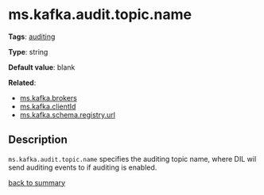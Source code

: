 # ms.kafka.audit.topic.name

**Tags**: 
[auditing](categories.md#auditing-properties)

**Type**: string

**Default value**: blank

**Related**:
- [ms.kafka.brokers](ms.kafka.brokers.md)
- [ms.kafka.clientId](ms.kafka.clientId.md)
- [ms.kafka.schema.registry.url](ms.kafka.schema.registry.url.md)

## Description

`ms.kafka.audit.topic.name` specifies the auditing topic name, where
DIL wil send auditing events to if auditing is enabled.

[back to summary](summary.md#mskafkaaudittopicname)